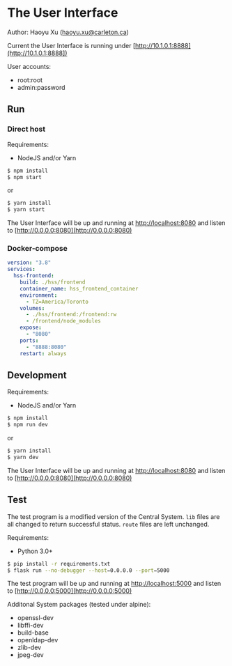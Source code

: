 # The User Interface

Author: Haoyu Xu (haoyu.xu@carleton.ca)

Current the User Interface is running under [http://10.1.0.1:8888](http://10.1.0.1:8888])

User accounts:

- root:root
- admin:password

## Run

### Direct host

Requirements:

- NodeJS and/or Yarn

``` bash
$ npm install
$ npm start
```

or

``` bash
$ yarn install
$ yarn start
```

The User Interface will be up and running at [http://localhost:8080](http://localhost:8080]) and listen to [http://0.0.0.0:8080](http://0.0.0.0:8080)


### Docker-compose

``` yaml
version: "3.8"
services:
  hss-frontend:
    build: ./hss/frontend
    container_name: hss_frontend_container
    environment:
      - TZ=America/Toronto
    volumes:
      - ./hss/frontend:/frontend:rw
      - /frontend/node_modules
    expose:
      - "8080"
    ports:
      - "8888:8080"
    restart: always
```

## Development

Requirements:

- NodeJS and/or Yarn

``` bash
$ npm install
$ npm run dev
```

or

``` bash
$ yarn install
$ yarn dev
```

The User Interface will be up and running at [http://localhost:8080](http://localhost:8080]) and listen to [http://0.0.0.0:8080](http://0.0.0.0:8080)

## Test

The test program is a modified version of the Central System. `lib` files are all changed to return successful status. `route` files are left unchanged.

Requirements:

- Python 3.0+

``` bash
$ pip install -r requirements.txt
$ flask run --no-debugger --host=0.0.0.0 --port=5000
```

The test program will be up and running at [http://localhost:5000](http://localhost:5000]) and listen to [http://0.0.0.0:5000](http://0.0.0.0:5000)

Additonal System packages (tested under alpine):

- openssl-dev
- libffi-dev
- build-base
- openldap-dev
- zlib-dev
- jpeg-dev
